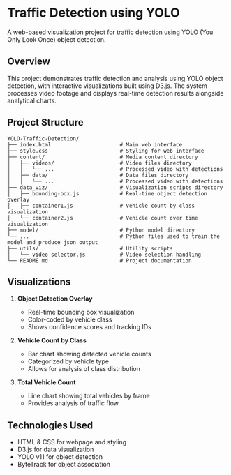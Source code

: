 # Traffic Detection using YOLO

A web-based visualization project for traffic detection using YOLO (You Only Look Once) object detection.

## Overview

This project demonstrates traffic detection and analysis using YOLO object detection, with interactive visualizations built using D3.js. The system processes video footage and displays real-time detection results alongside analytical charts.

## Project Structure

```
YOLO-Traffic-Detection/
├── index.html                      # Main web interface
├── style.css                       # Styling for web interface
├── content/                        # Media content directory
│   ├── videos/                     # Video files directory
│   │   └── ...                     # Processed video with detections
│   ├── data/                       # Data files directory
│   │   └── ...                     # Processed video with detections
├── data_viz/                       # Visualization scripts directory
│   ├── bounding-box.js             # Real-time object detection overlay
│   ├── container1.js               # Vehicle count by class visualization
│   └── container2.js               # Vehicle count over time visualization
├── model/                          # Python model directory
└── ...                             # Python files used to train the model and produce json output
├── utils/                          # Utility scripts
│   └── video-selector.js           # Video selection handling
└── README.md                       # Project documentation
```

## Visualizations

1. **Object Detection Overlay**
   - Real-time bounding box visualization
   - Color-coded by vehicle class
   - Shows confidence scores and tracking IDs

2. **Vehicle Count by Class**
   - Bar chart showing detected vehicle counts
   - Categorized by vehicle type
   - Allows for analysis of class distribution

3. **Total Vehicle Count**
   - Line chart showing total vehicles by frame
   - Provides analysis of traffic flow

## Technologies Used

- HTML & CSS for webpage and styling
- D3.js for data visualization
- YOLO v11 for object detection
- ByteTrack for object association
  
